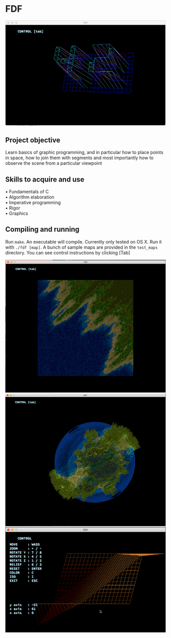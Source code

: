 # FDF

![screenshot](https://github.com/AlicePlis/fdf/blob/main/img/1.png)

## Project objective
 Learn basics of graphic programming, and in particular how to place points in space, how to join them with segments and most importantly how to observe the scene from a particular viewpoint
## Skills to acquire and use
•	Fundamentals of C  
•	Algorithm elaboration   
•	Imperative programming   
•	Rigor   
•	Graphics 

## Compiling and running
Run `make`. An executable will compile. Currently only tested on OS X.
Run it with `./fdf [map]`. A bunch of sample maps are provided in the `test_maps` directory. 
You can see control instructions by clicking [Tab]

![screenshot](https://github.com/AlicePlis/fdf/blob/main/img/2.png)
![screenshot](https://github.com/AlicePlis/fdf/blob/main/img/3.png)
![screenshot](https://github.com/AlicePlis/fdf/blob/main/img/4.png)



